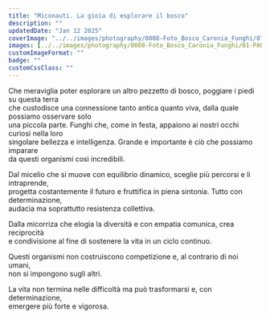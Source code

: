```yaml
---
title: "Miconauti. La gioia di esplorare il bosco"
description: ""
updatedDate: "Jan 12 2025"
coverImage: "../../images/photography/0008-Foto_Bosco_Caronia_Funghi/07-PA040267-1-fungo-viola-Cortinarius_violaceus.JPG"
images: [../../images/photography/0008-Foto_Bosco_Caronia_Funghi/01-PA040293-bambino_raccoglie_fungo-ovulo-amanita_caesarea-paniere-impermeabile_kway.JPG,../../images/photography/0008-Foto_Bosco_Caronia_Funghi/02-PA040298-bambino_raccoglie_fungo_arancione-ovulo-amanita_caesarea-impermeabile_kway.JPG,../../images/photography/0008-Foto_Bosco_Caronia_Funghi/03-PA040236-bambini_esplorazione_bosco-funghi-panieri.JPG,../../images/photography/0008-Foto_Bosco_Caronia_Funghi/04-PA040391-funghi-ovuli-amanita_caesarea.JPG,../../images/photography/0008-Foto_Bosco_Caronia_Funghi/05-PA040275-1-fungo-fistulina_hepatica.JPG,../../images/photography/0008-Foto_Bosco_Caronia_Funghi/06-PA010085-fungo-hypholoma_fasciculare-falso_chiodino.JPG,../../images/photography/0008-Foto_Bosco_Caronia_Funghi/07-PA040267-1-fungo-viola-Cortinarius_violaceus.JPG,../../images/photography/0008-Foto_Bosco_Caronia_Funghi/08-PA040248-fungo_porcino-boletus_edulis_o_reticulatus-ciclamini-Cyclamen.JPG,../../images/photography/0008-Foto_Bosco_Caronia_Funghi/09-PA040250-fungo_porcino-boletus_edulis_o_reticulatus.JPG,../../images/photography/0008-Foto_Bosco_Caronia_Funghi/10-PA040257-bambino_raccoglie_fungo_porcino-boletus_edulis_o_reticulatus-paniere-ciclamini-Cyclamen-impermeabile_kway.JPG,../../images/photography/0008-Foto_Bosco_Caronia_Funghi/11-PA040258-bambino_raccoglie_fungo_porcino-boletus_edulis_o_reticulatus-paniere-ciclamini-Cyclamen-impermeabile_kway.JPG,../../images/photography/0008-Foto_Bosco_Caronia_Funghi/12-PA040302-bambina_raccoglie_funghi-galletti-Cantharellus_pallens.JPG,../../images/photography/0008-Foto_Bosco_Caronia_Funghi/13-PA040314-fungo-galletto-Cantharellus_pallens.JPG,../../images/photography/0008-Foto_Bosco_Caronia_Funghi/14-PA010078-fungo-Russula_virescens-colombina_verde-fungo_verdone_solleva_pietre.JPG,../../images/photography/0008-Foto_Bosco_Caronia_Funghi/15-PA010007-fungo_dell_olivo-Omphalotus_olearius.JPG,../../images/photography/0008-Foto_Bosco_Caronia_Funghi/16-PA040549-fungo-bissino-Apioperdon_pyriforme-Lycoperdon_pyriforme.JPG,../../images/photography/0008-Foto_Bosco_Caronia_Funghi/17-PA040477-funghi_mazza_di_tamburo-macrolepiota_procera.JPG,../../images/photography/0008-Foto_Bosco_Caronia_Funghi/18-PA040230-bambina_pulisce_fungo_mazza_di_tamburo-macrolepiota_procera-paniere.JPG,../../images/photography/0008-Foto_Bosco_Caronia_Funghi/19-PA010035-fungo_nero_trombetta_dei_morti_dell_abbondanza-Craterellus_cornucopioides.JPG,../../images/photography/0008-Foto_Bosco_Caronia_Funghi/20-PA040238-bambina_raccoglie-mano-fungo_nero_trombetta_dei_morti_dell_abbondanza-Craterellus_cornucopioides.JPG,../../images/photography/0008-Foto_Bosco_Caronia_Funghi/21-PA040372-paniere_funghi-mazza_di_tamburo-macrolepiota-trombette_dei_morti_dell_abbondanza-Craterellus_cornucopioides-galletti-Cantharellus_pallens-porcino-boletus_edulis_o_reticulatus-ramaria_aurea.JPG,../../images/photography/0008-Foto_Bosco_Caronia_Funghi/22-PA040241-fungo_porcino-boletus_edulis_o_reticulatus.JPG,../../images/photography/0008-Foto_Bosco_Caronia_Funghi/23-PA040252-bambino_raccoglie_fungo_porcino-boletus_edulis_o_reticulatus-impermeabile_kway.JPG,../../images/photography/0008-Foto_Bosco_Caronia_Funghi/24-PA010158-fungo-arancione-ovulo-amanita_caesarea.JPG,../../images/photography/0008-Foto_Bosco_Caronia_Funghi/25-PA040457-bambina_nel_bosco-alberi-quercia-faggio.JPG,../../images/photography/0008-Foto_Bosco_Caronia_Funghi/26-PA040458-alberi-quercia-faggio-paniere.JPG,../../images/photography/0008-Foto_Bosco_Caronia_Funghi/27-PA040469-1-paniere_funghi-ovulo-amanita_caesarea-mazza_di_tamburo-macrolepiota-ramaria_botrytis-trombette_dei_morti_dell_abbondanza-Craterellus_cornucopioides-galletti-Cantharellus_pallens.JPG]
customImageFormat: ""
badge: ""
customCssClass: ""
---
```


Che meraviglia poter esplorare un altro pezzetto di bosco, poggiare i piedi su questa terra  
che custodisce una connessione tanto antica quanto viva, dalla quale possiamo osservare solo  
una piccola parte. Funghi che, come in festa, appaiono ai nostri occhi curiosi nella loro  
singolare bellezza e intelligenza. Grande e importante è ciò che possiamo imparare  
da questi organismi così incredibili.

Dal micelio che si muove con equilibrio dinamico, sceglie più percorsi e li intraprende,  
progetta costantemente il futuro e fruttifica in piena sintonia. Tutto con determinazione,  
audacia ma soprattutto resistenza collettiva.

Dalla micorriza che elogia la diversità e con empatia comunica, crea reciprocità  
e condivisione al fine di sostenere la vita in un ciclo continuo.

Questi organismi non costruiscono competizione e, al contrario di noi umani,  
non si impongono sugli altri.

La vita non termina nelle difficoltà ma può trasformarsi e, con determinazione,  
emergere più forte e vigorosa.
